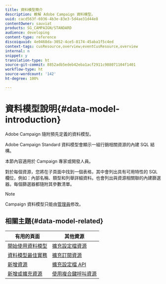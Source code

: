 ```yaml
---
title: 資料模型簡介
description: 瞭解 Adobe Campaign 資料模型。
uuid: cacd563f-6936-4b3e-83e3-5d4ae31d44e8
contentOwner: sauviat
products: SG_CAMPAIGN/STANDARD
audience: developing
content-type: reference
discoiquuid: 4e0468da-3052-4ce5-8174-45aba1f5c4ed
context-tags: cusResource,overview;eventCusResource,overview
internal: n
snippet: y
translation-type: ht
source-git-commit: 8852adb5edeb42eba1acf2911c988071104f1401
workflow-type: ht
source-wordcount: '142'
ht-degree: 100%

---
```



# 資料模型說明{#data-model-introduction}

Adobe Campaign 隨附預先定義的資料模型。

Adobe Campaign Standard 資料模型會顯示一組行銷相關資源的內建 SQL 結構。

本節內容適用於 Campaign 專家或開發人員。

對於每個資源，您將在子頁面中找到一個表格，其中會列出具有可用特性的 SQL 欄位，例如：內部名稱、類型和列舉詳細資料。也會列出與資源相關聯的內建篩選器。每個篩選器都隨附其參數清單。

>[!NOTE]
>Campaign 資料模型只能由[管理員](../../administration/using/users-management.md#functional-administrators)修改。

## 相關主題{#data-model-related}

| 有用的頁面 | 其他資源 |
|---|---|
| [開始使用資料模型](data-model-concepts.md) | [擴充設定檔資源](extending-the-profile-resource-with-a-new-field.md) |
| [資料模型最佳實務](data-model-best-practices.md) | [擴充訂閱資源](extending-the-subscriptions-to-an-application-resource.md) |
| [新增資源](key-steps-to-add-a-resource.md) | [擴充設定檔 API](about-extending-the-api.md) |
| [新增或擴充資源](creating-or-extending-the-resource.md) | [使用複合鍵呼叫資源](uc-calling-resource-id-key.md) |
